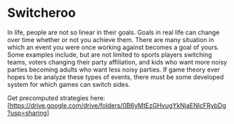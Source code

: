 # Switcheroo

In life, people are not so linear in their goals. Goals in real life can change over time whether or not you achieve them. There are many situation in which an event you were once working against becomes a goal of yours. Some examples include, but are not limited to sports players switching teams, voters changing their party affiliation, and kids who want more noisy parties becoming adults who want less noisy parties. If game theory ever hopes to be analyze these types of events, there must be some developed system for which games can switch sides.

Get precomputed strategies here: [https://drive.google.com/drive/folders/0B6yMtEzGHvugYkNjaENlcFRybDg?usp=sharing]
